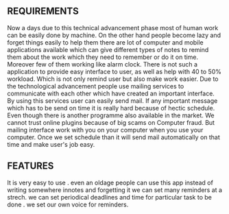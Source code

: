 ## REQUIREMENTS 
Now a days due to this technical advancement phase most of human work can be easily done by
machine. On the other hand people become lazy and forget things easily to help them there are lot of computer
and mobile applications available which can give different types of notes to remind them about the work which
they need to remember or do it on time. Moreover few of them working like alarm clock. There is not such a
application to provide easy interface to user, as well as help with 40 to 50% workload. Which is not only remind
user but also make work easier.
Due to the technological advancement people use mailing services to communicate with each other which have
created an important interface. By using this services user can easily send mail. If any important message which
has to be send on time it is really hard because of hectic schedule. Even though there is another programme also
available in the market. We cannot trust online plugins because of big scams on Computer fraud. But mailing
interface work with you on your computer when you use your computer. Once we set schedule than it will send
mail automatically on that time and make user's job easy.
  
  ## FEATURES 
  It is very easy to use .
  even an oldage people can use this app instead of writing somewhere innotes and forgetting it
  we can set many reminders at a strech.
  we can set periodical deadlines and time for particular task to be done .
  we set our own voice for reminders.
  
  
  

